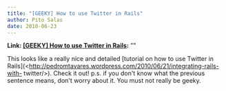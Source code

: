 ```yaml
---
title: "[GEEKY] How to use Twitter in Rails"
author: Pito Salas
date: 2010-06-23
---
```


**Link: [[GEEKY] How to use Twitter in Rails](None):** ""

This looks like a really nice and detailed [tutorial on how to use Twitter in
Rails](<http://pedromtavares.wordpress.com/2010/06/21/integrating-rails-with-
twitter/>). Check it out! p.s. if you don't know what the previous sentence
means, don't worry about it. You must not really be geeky.


